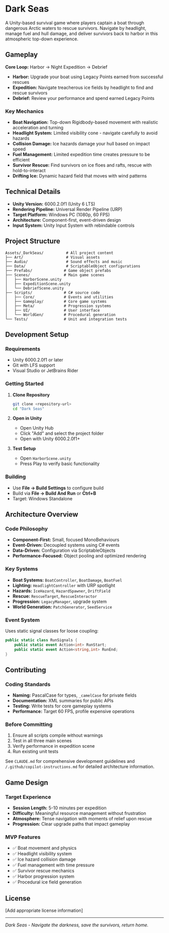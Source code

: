 # Dark Seas

A Unity-based survival game where players captain a boat through dangerous Arctic waters to rescue survivors. Navigate by headlight, manage fuel and hull damage, and deliver survivors back to harbor in this atmospheric top-down experience.

## Gameplay

**Core Loop:** Harbor → Night Expedition → Debrief

- **Harbor:** Upgrade your boat using Legacy Points earned from successful rescues
- **Expedition:** Navigate treacherous ice fields by headlight to find and rescue survivors
- **Debrief:** Review your performance and spend earned Legacy Points

### Key Mechanics

- **Boat Navigation:** Top-down Rigidbody-based movement with realistic acceleration and turning
- **Headlight System:** Limited visibility cone - navigate carefully to avoid hazards
- **Collision Damage:** Ice hazards damage your hull based on impact speed
- **Fuel Management:** Limited expedition time creates pressure to be efficient
- **Survivor Rescue:** Find survivors on ice floes and rafts, rescue with hold-to-interact
- **Drifting Ice:** Dynamic hazard field that moves with wind patterns

## Technical Details

- **Unity Version:** 6000.2.0f1 (Unity 6 LTS)
- **Rendering Pipeline:** Universal Render Pipeline (URP)
- **Target Platform:** Windows PC (1080p, 60 FPS)
- **Architecture:** Component-first, event-driven design
- **Input System:** Unity Input System with rebindable controls

## Project Structure

```
Assets/_DarkSeas/          # All project content
├── Art/                   # Visual assets
├── Audio/                 # Sound effects and music
├── Data/                  # ScriptableObject configurations
├── Prefabs/              # Game object prefabs
├── Scenes/               # Main game scenes
│   ├── HarborScene.unity
│   ├── ExpeditionScene.unity
│   └── DebriefScene.unity
├── Scripts/              # C# source code
│   ├── Core/             # Events and utilities
│   ├── Gameplay/         # Core game systems
│   ├── Meta/             # Progression systems
│   ├── UI/               # User interface
│   └── WorldGen/         # Procedural generation
└── Tests/                # Unit and integration tests
```

## Development Setup

### Requirements

- Unity 6000.2.0f1 or later
- Git with LFS support
- Visual Studio or JetBrains Rider

### Getting Started

1. **Clone Repository**
   ```bash
   git clone <repository-url>
   cd "Dark Seas"
   ```

2. **Open in Unity**
   - Open Unity Hub
   - Click "Add" and select the project folder
   - Open with Unity 6000.2.0f1+

3. **Test Setup**
   - Open `HarborScene.unity`
   - Press Play to verify basic functionality

### Building

- Use **File → Build Settings** to configure build
- Build via **File → Build And Run** or **Ctrl+B**
- Target: Windows Standalone

## Architecture Overview

### Code Philosophy

- **Component-First:** Small, focused MonoBehaviours
- **Event-Driven:** Decoupled systems using C# events
- **Data-Driven:** Configuration via ScriptableObjects
- **Performance-Focused:** Object pooling and optimized rendering

### Key Systems

- **Boat Systems:** `BoatController`, `BoatDamage`, `BoatFuel`
- **Lighting:** `HeadlightController` with URP spotlight
- **Hazards:** `IceHazard`, `HazardSpawner`, `DriftField`
- **Rescue:** `RescueTarget`, `RescueInteractor`
- **Progression:** `LegacyManager`, upgrade system
- **World Generation:** `PatchGenerator`, `SeedService`

### Event System

Uses static signal classes for loose coupling:

```csharp
public static class RunSignals {
    public static event Action<int> RunStart;
    public static event Action<string,int> RunEnd;
}
```

## Contributing

### Coding Standards

- **Naming:** PascalCase for types, `_camelCase` for private fields
- **Documentation:** XML summaries for public APIs
- **Testing:** Write tests for core gameplay systems
- **Performance:** Target 60 FPS, profile expensive operations

### Before Committing

1. Ensure all scripts compile without warnings
2. Test in all three main scenes
3. Verify performance in expedition scene
4. Run existing unit tests

See `CLAUDE.md` for comprehensive development guidelines and `/.github/copilot-instructions.md` for detailed architecture information.

## Game Design

### Target Experience

- **Session Length:** 5-10 minutes per expedition
- **Difficulty:** Meaningful resource management without frustration
- **Atmosphere:** Tense navigation with moments of relief upon rescue
- **Progression:** Clear upgrade paths that impact gameplay

### MVP Features

- ✅ Boat movement and physics
- ✅ Headlight visibility system  
- ✅ Ice hazard collision damage
- ✅ Fuel management with time pressure
- ✅ Survivor rescue mechanics
- ✅ Harbor progression system
- ✅ Procedural ice field generation

## License

[Add appropriate license information]

---

*Dark Seas - Navigate the darkness, save the survivors, return home.*